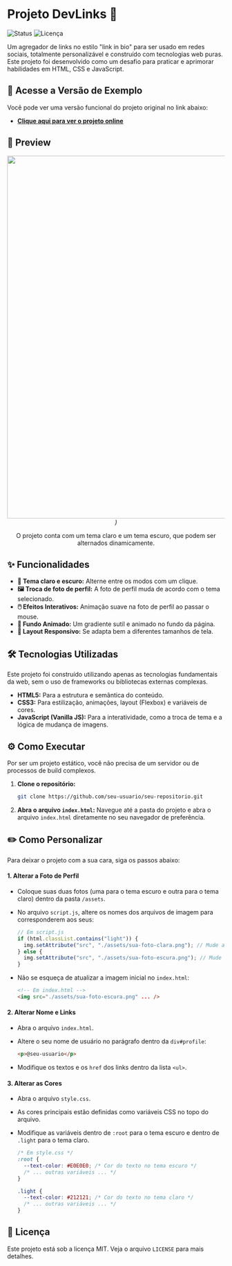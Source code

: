 # Projeto DevLinks 🚀

![Status](https://img.shields.io/badge/status-concluído-brightgreen)
![Licença](https://img.shields.io/badge/licença-MIT-blue)

Um agregador de links no estilo "link in bio" para ser usado em redes sociais, totalmente personalizável e construído com tecnologias web puras. Este projeto foi desenvolvido como um desafio para praticar e aprimorar habilidades em HTML, CSS e JavaScript.

## 🔗 Acesse a Versão de Exemplo

Você pode ver uma versão funcional do projeto original no link abaixo:

- **[Clique aqui para ver o projeto online](https://dududisk.github.io/linktree/)**

## 📸 Preview

<p align="center">
  <em><img width="1073" height="837" alt="image" src="https://github.com/user-attachments/assets/85177c27-95c3-4279-8f0a-9a3b159e4fe0" />
)</em>
</p>
<p align="center">
  O projeto conta com um tema claro e um tema escuro, que podem ser alternados dinamicamente.
</p>

## ✨ Funcionalidades

-   **🎨 Tema claro e escuro:** Alterne entre os modos com um clique.
-   **🖼️ Troca de foto de perfil:** A foto de perfil muda de acordo com o tema selecionado.
-   **🖱️ Efeitos Interativos:** Animação suave na foto de perfil ao passar o mouse.
-   **🌈 Fundo Animado:** Um gradiente sutil e animado no fundo da página.
-   **📱 Layout Responsivo:** Se adapta bem a diferentes tamanhos de tela.

## 🛠️ Tecnologias Utilizadas

Este projeto foi construído utilizando apenas as tecnologias fundamentais da web, sem o uso de frameworks ou bibliotecas externas complexas.

-   **HTML5:** Para a estrutura e semântica do conteúdo.
-   **CSS3:** Para estilização, animações, layout (Flexbox) e variáveis de cores.
-   **JavaScript (Vanilla JS):** Para a interatividade, como a troca de tema e a lógica de mudança de imagens.

## ⚙️ Como Executar

Por ser um projeto estático, você não precisa de um servidor ou de processos de build complexos.

1.  **Clone o repositório:**
    ```bash
    git clone https://github.com/seu-usuario/seu-repositorio.git
    ```
2.  **Abra o arquivo `index.html`:**
    Navegue até a pasta do projeto e abra o arquivo `index.html` diretamente no seu navegador de preferência.

## ✏️ Como Personalizar

Para deixar o projeto com a sua cara, siga os passos abaixo:

#### 1. Alterar a Foto de Perfil

-   Coloque suas duas fotos (uma para o tema escuro e outra para o tema claro) dentro da pasta `/assets`.
-   No arquivo `script.js`, altere os nomes dos arquivos de imagem para corresponderem aos seus:

    ```javascript
    // Em script.js
    if (html.classList.contains("light")) {
      img.setAttribute("src", "./assets/sua-foto-clara.png"); // Mude aqui
    } else {
      img.setAttribute("src", "./assets/sua-foto-escura.png"); // Mude aqui
    }
    ```

-   Não se esqueça de atualizar a imagem inicial no `index.html`:

    ```html
    <!-- Em index.html -->
    <img src="./assets/sua-foto-escura.png" ... />
    ```

#### 2. Alterar Nome e Links

-   Abra o arquivo `index.html`.
-   Altere o seu nome de usuário no parágrafo dentro da `div#profile`:

    ```html
    <p>@seu-usuario</p>
    ```

-   Modifique os textos e os `href` dos links dentro da lista `<ul>`.

#### 3. Alterar as Cores

-   Abra o arquivo `style.css`.
-   As cores principais estão definidas como variáveis CSS no topo do arquivo.
-   Modifique as variáveis dentro de `:root` para o tema escuro e dentro de `.light` para o tema claro.

    ```css
    /* Em style.css */
    :root {
      --text-color: #E0E0E0; /* Cor do texto no tema escuro */
      /* ... outras variáveis ... */
    }

    .light {
      --text-color: #212121; /* Cor do texto no tema claro */
      /* ... outras variáveis ... */
    }
    ```

## 📄 Licença

Este projeto está sob a licença MIT. Veja o arquivo `LICENSE` para mais detalhes.
